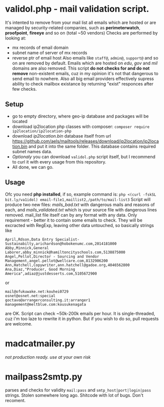 # validol.php - mail validation script.
It's intented to remove from your mail list all emails which are hosted or are managed by security-related companies, such as **perimeterwatch**, **proofpoint**, **fireeye** and so on (total ~50 vendors)
Checks are performed by looking at:
- mx records of email domain
- subnet name of server of mx records
- reverse ptr of email host
Also emails like `staff@`, `admin@`, `support@` and so on are removed by default.
Emails which are hosted on _edu_, _gov_ and _mil_ domains are also removed.
This script __do not checks for and do not remove__ non-existent emails, cuz in my opinion it's not that dangerous to send email to nowhere. Also all big email providers effectively supress ability to check mailbox existance by returning "exist" responces after few checks.
## Setup
- go to empty directory, where geo-ip database and packages will be located
- download ip2location php classes with composer: `composer require ip2location/ip2location-php`
- download _ip2location.bin_ database itself from url https://github.com/aels/mailtools/releases/download/ip2location/ip2location.bin and put it into the same folder.
This database contains required subnet names data.
- _Optionaly_ you can download `validol.php` script itself, but I recommend to curl it with every usage from this repository.
- All done, we can go.
## Usage
Ofc you need __php installed__, if so, example command is:
`php <(curl -fskSL bit.ly/va1idol) email-file1,maillist2,/path/to/mail-list3`
Script will produce two new files: _mails_bad.txt_ with dangerous mails and reasons of each, and _mails_validated.txt_ which is your source file with dangerous lines removed.
mail_list file itself can by any format with any data. Only requirement - better it to contain some emails to check. They will be excracted with RegExp, leaving other data untouched,
so basically strings like
```
April,Rdson,Data Entry Specialist- Sustainabilty,arichardson@hobokenumc.com,2014181000
Abby,Minnick,General Laborer,abby_minnick@hamiltoncityschools.com,5138875000
Angel,Pellot,Director - Sourcing and Vendor Management,angel.pellot@wellcare.com,8132906200
Ann,Hatchell,Copywriter,ann.hatchell@gadoe.org,4046562800
Ana,Diaz,"Producer, Good Morning America",adiaz@justdesserts.com,5105672900
```
or
```
mail@ofukuwake.net:kouhei0729
osnet@osnet.net:special
goctavo@arrangerconsulting.it:arranger1
management@meltblue.com:kousukenagata
```
are OK.
Script can check ~50k-200k emails per hour. It is single-threaded, cuz i'm too laze to rewrite it in python. But if you wish to do so, pull requests are welcome.


# madcatmailer.py
_not production ready. use at your own risk_

# mailpass2smtp.py
parses and checks for validity `mail:pass` and `smtp_host|port|login|pass` strings. Stolen somewhere long ago. Shitcode with lot of bugs. Don't recoment.
